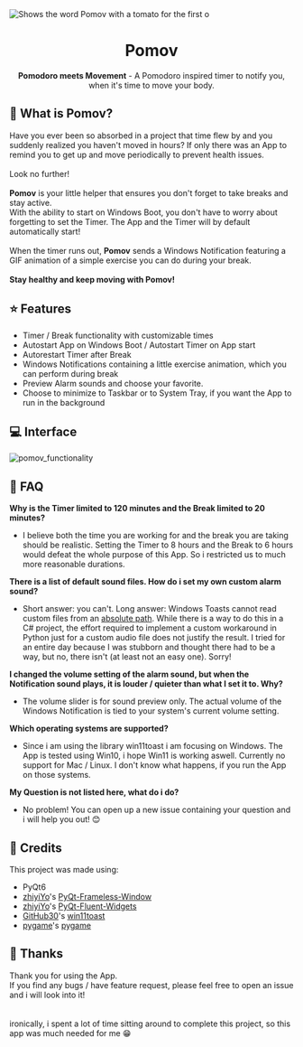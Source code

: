 <picture>
  <source media="(prefers-color-scheme: dark)" srcset="https://github.com/kfliemann/pomov/assets/39403385/1cbd415d-da02-429a-af9a-0fc274261ba0">
  <source media="(prefers-color-scheme: light)" srcset="https://github.com/kfliemann/pomov/assets/39403385/bd9f84d4-cbca-4f4a-9ad3-f4d08ecc3aec">
  <img alt="Shows the word Pomov with a tomato for the first o" src="https://github.com/kfliemann/pomov/assets/39403385/1cbd415d-da02-429a-af9a-0fc274261ba0">
</picture>
<div align="center">

# Pomov
<b>Pomodoro meets Movement</b> - A Pomodoro inspired timer to notify you, when it's time to move your body.
</div>
        
## 🍅 What is Pomov? 
Have you ever been so absorbed in a project that time flew by and you suddenly realized you haven't moved in hours? If only there was an App to remind you to get up and move periodically to prevent health issues.<br><br>
Look no further!<br><br>
**Pomov** is your little helper that ensures you don't forget to take breaks and stay active.<br>
With the ability to start on Windows Boot, you don't have to worry about forgetting to set the Timer. The App and the Timer will by default automatically start!<br><br>
When the timer runs out, <b>Pomov</b> sends a Windows Notification featuring a GIF animation of a simple exercise you can do during your break.<br><br>
**Stay healthy and keep moving with Pomov!**

## ⭐ Features
* Timer / Break functionality with customizable times
* Autostart App on Windows Boot / Autostart Timer on App start
* Autorestart Timer after Break
* Windows Notifications containing a little exercise animation, which you can perform during break
* Preview Alarm sounds and choose your favorite.
* Choose to minimize to Taskbar or to System Tray, if you want the App to run in the background

## 💻 Interface  
![pomov_functionality](https://github.com/kfliemann/pomov/assets/39403385/57e76ce3-5460-4b72-8602-ed5cede75263)

## 💬 FAQ
**Why is the Timer limited to 120 minutes and the Break limited to 20 minutes?**
- I believe both the time you are working for and the break you are taking should be realistic. Setting the Timer to 8 hours and the Break to 6 hours would defeat the whole purpose of this App. So i restricted us to much more reasonable durations.

**There is a list of default sound files. How do i set my own custom alarm sound?**
- Short answer: you can't. Long answer: Windows Toasts cannot read custom files from an [absolute path](https://github.com/MicrosoftDocs/windows-dev-docs/issues/1593#issuecomment-483412701). While there is a way to do this in a C# project, the effort required to implement a custom workaround in Python just for a custom audio file does not justify the result. I tried for an entire day because I was stubborn and thought there had to be a way, but no, there isn't (at least not an easy one). Sorry!

**I changed the volume setting of the alarm sound, but when the Notification sound plays, it is louder / quieter than what I set it to. Why?**
- The volume slider is for sound preview only. The actual volume of the Windows Notification is tied to your system's current volume setting.

**Which operating systems are supported?**
- Since i am using the library win11toast i am focusing on Windows. The App is tested using Win10, i hope Win11 is working aswell. Currently no support for Mac / Linux. I don't know what happens, if you run the App on those systems. 

**My Question is not listed here, what do i do?**
- No problem! You can open up a new issue containing your question and i will help you out! 😊

## 🙏 Credits
This project was made using:<br>
- PyQt6
- [zhiyiYo](https://github.com/zhiyiYo)'s [PyQt-Frameless-Window](https://github.com/zhiyiYo/PyQt-Frameless-Window)
- [zhiyiYo](https://github.com/zhiyiYo)'s [PyQt-Fluent-Widgets](https://github.com/zhiyiYo/PyQt-Fluent-Widgets)
- [GitHub30](https://github.com/GitHub30)'s [win11toast](https://github.com/GitHub30/win11toast)
- [pygame](https://github.com/pygame)'s [pygame](https://github.com/pygame/pygame)

## 💖 Thanks
Thank you for using the App.<br>
If you find any bugs / have feature request, please feel free to open an issue and i will look into it!
<br><br><br>
ironically, i spent a lot of time sitting around to complete this project, so this app was much needed for me 😁
